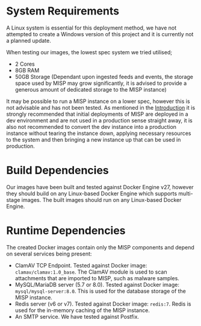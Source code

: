 <!-- # SPDX-FileCopyrightText: 2024 Jisc Services Limited
# SPDX-FileContributor: James Ellor
#
# SPDX-License-Identifier: GPL-3.0-only
-->
# System Requirements

A Linux system is essential for this deployment method, we have not attempted to create a Windows version of this project and it is currently not a planned update.

When testing our images, the lowest spec system we tried utilised;

- 2 Cores
- 8GB RAM
- 50GB Storage (Dependant upon ingested feeds and events, the storage space used by MISP may grow significantly, it is advised to provide a generous amount of dedicated storage to the MISP instance)

It may be possible to run a MISP instance on a lower spec, however this is not advisable and has not been tested. As mentioned in the [Introduction](index.md) it is strongly recommended that initial deployments of MISP are deployed in a dev environment and are not used in a production sense straight away, it is also not recommended to convert the dev instance into a production instance without tearing the instance down, applying necessary resources to the system and then bringing a new instance up that can be used in production.

# Build Dependencies

Our images have been built and tested against Docker Engine v27, however they should build on any Linux-based Docker Engine which supports multi-stage images. The built images should run on any Linux-based Docker Engine.

# Runtime Dependencies

The created Docker images contain only the MISP components and depend on several services being present:

- ClamAV TCP Endpoint. Tested against Docker image: `clamav/clamav:1.0_base`. The ClamAV module is used to scan attachments that are imported to MISP, such as malware samples.
- MySQL/MariaDB server (5.7 or 8.0). Tested against Docker image: `mysql/mysql-server:8.0`. This is used for the database storage of the MISP instance.
- Redis server (v6 or v7). Tested against Docker image: `redis:7`. Redis is used for the in-memory caching of the MISP instance.
- An SMTP service. We have tested against Postfix.
